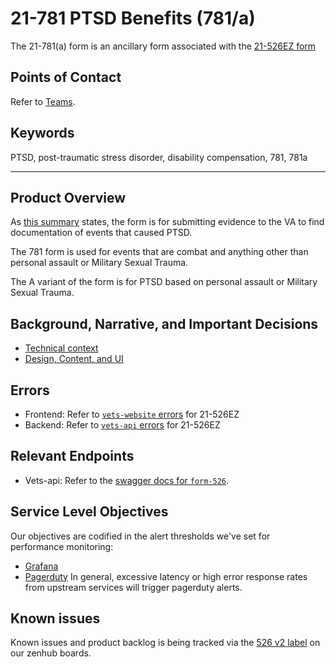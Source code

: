 # 21-781 PTSD Benefits (781/a)

The 21-781(a) form is an ancillary form associated with the [21-526EZ form](/Products/Disability/21-526EZ)

## Points of Contact
Refer to [Teams](/Products/Disability#team).

## Keywords
PTSD, post-traumatic stress disorder, disability compensation, 781, 781a

---

## Product Overview
As [this summary](/Products/Disability/Disability%20526EZ/BAH-526/discovery/prior-research/forms#documenting-events-that-caused-ptsd) states, the form is for submitting evidence to the VA to find documentation of events that caused PTSD.

The 781 form is used for events that are combat and anything other than personal assault or Military Sexual Trauma.

The A variant of the form is for PTSD based on personal assault or Military Sexual Trauma.

## Background, Narrative, and Important Decisions
- [Technical context](/Products/Disability/Disability%20526EZ/BAH-526/engineering/PTSD-forms-781-781a)
- [Design, Content, and UI](/Products/Disability/Disability%20526EZ/BAH-526/design/781-781a%20PTSD)

## Errors
- Frontend: Refer to [`vets-website` errors](/Products/Disability/Disability%20526EZ/Errors/vets-website.md) for 21-526EZ
- Backend: Refer to [`vets-api` errors](/Products/Disability/Disability%20526EZ/Errors/vets-api.md) for 21-526EZ

## Relevant Endpoints
- Vets-api: Refer to the [swagger docs for `form-526`](https://department-of-veterans-affairs.github.io/va-digital-services-platform-docs/api-reference/#/form_526).

## Service Level Objectives
Our objectives are codified in the alert thresholds we've set for performance monitoring:
- [Grafana](http://grafana.vetsgov-internal)
- [Pagerduty](https://dsva.pagerduty.com)
In general, excessive latency or high error response rates from upstream services will trigger pagerduty alerts.

## Known issues
Known issues and product backlog is being tracked via the [526 v2 label](https://app.zenhub.com/workspaces/vft-59c95ae5fda7577a9b3184f8/board?labels=526%20v2&notFullScreen=false&repos=33202667,62409417,31788863) on our zenhub boards.
